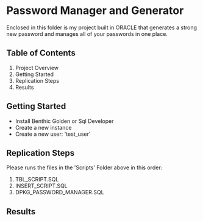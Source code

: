 # Password Manager and Generator
Enclosed in this folder is my project built in ORACLE that generates a strong new password and manages all of your passwords in one place. 

## Table of Contents
1. Project Overview
2. Getting Started
3. Replication Steps
4. Results

## Getting Started
* Install Benthic Golden or Sql Developer
* Create a new instance 
* Create a new user: 'test_user'

## Replication Steps
Please runs the files in the 'Scripts' Folder above in this order:

1. TBL_SCRIPT.SQL
2. INSERT_SCRIPT.SQL
3. DPKG_PASSWORD_MANAGER.SQL

## Results


